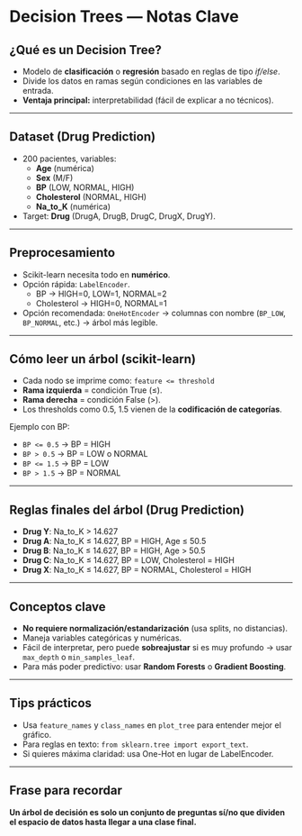 # Decision Trees — Notas Clave

## ¿Qué es un Decision Tree?
- Modelo de **clasificación** o **regresión** basado en reglas de tipo *if/else*.
- Divide los datos en ramas según condiciones en las variables de entrada.
- **Ventaja principal:** interpretabilidad (fácil de explicar a no 
técnicos).

---

## Dataset (Drug Prediction)
- 200 pacientes, variables:
  - **Age** (numérica)
  - **Sex** (M/F)
  - **BP** (LOW, NORMAL, HIGH)
  - **Cholesterol** (NORMAL, HIGH)
  - **Na_to_K** (numérica)
- Target: **Drug** (DrugA, DrugB, DrugC, DrugX, DrugY).

---

## Preprocesamiento
- Scikit-learn necesita todo en **numérico**.
- Opción rápida: `LabelEncoder`.
  - BP → HIGH=0, LOW=1, NORMAL=2
  - Cholesterol → HIGH=0, NORMAL=1
- Opción recomendada: `OneHotEncoder` → columnas con nombre (`BP_LOW`, `BP_NORMAL`, etc.) → árbol más legible.

---

## Cómo leer un árbol (scikit-learn)
- Cada nodo se imprime como: `feature <= threshold`
- **Rama izquierda** = condición True (≤).
- **Rama derecha** = condición False (>).
- Los thresholds como 0.5, 1.5 vienen de la **codificación de categorías**.

Ejemplo con BP:
- `BP <= 0.5` → BP = HIGH
- `BP > 0.5` → BP = LOW o NORMAL
- `BP <= 1.5` → BP = LOW
- `BP > 1.5` → BP = NORMAL

---

## Reglas finales del árbol (Drug Prediction)
- **Drug Y**: Na_to_K > 14.627  
- **Drug A**: Na_to_K ≤ 14.627, BP = HIGH, Age ≤ 50.5  
- **Drug B**: Na_to_K ≤ 14.627, BP = HIGH, Age > 50.5  
- **Drug C**: Na_to_K ≤ 14.627, BP = LOW, Cholesterol = HIGH  
- **Drug X**: Na_to_K ≤ 14.627, BP = NORMAL, Cholesterol = HIGH  

---

## Conceptos clave
- **No requiere normalización/estandarización** (usa splits, no distancias).
- Maneja variables categóricas y numéricas.
- Fácil de interpretar, pero puede **sobreajustar** si es muy profundo → usar `max_depth` o `min_samples_leaf`.
- Para más poder predictivo: usar **Random Forests** o **Gradient Boosting**.

---

## Tips prácticos
- Usa `feature_names` y `class_names` en `plot_tree` para entender mejor el gráfico.
- Para reglas en texto: `from sklearn.tree import export_text`.
- Si quieres máxima claridad: usa One-Hot en lugar de LabelEncoder.

---

## Frase para recordar
**Un árbol de decisión es solo un conjunto de preguntas sí/no que dividen el espacio de datos hasta llegar a una clase final.**
